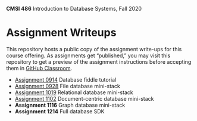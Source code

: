 **CMSI 486** Introduction to Database Systems, Fall 2020

# Assignment Writeups
This repository hosts a public copy of the assignment write-ups for this course offering. As assignments get “published,” you may visit this repository to get a preview of the assignment instructions before accepting them in [GitHub Classroom](https://classroom.github.com).

- [Assignment 0914](./fiddle-tutorial.md) Database fiddle tutorial
- [Assignment 0928](./file-db-mini-stack.md) File database mini-stack
- [Assignment 1019](./relational-db-mini-stack.md) Relational database mini-stack
- [Assignment 1102](./document-db-mini-stack.md) Document-centric database mini-stack
- **Assignment 1116** Graph database mini-stack
- **Assignment 1214** Full database SDK
